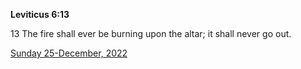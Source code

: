 **Leviticus 6:13**

13 The fire shall ever be burning upon the altar; it shall never go out.

[Sunday 25-December, 2022](https://t.me/s/daily_scripture)
